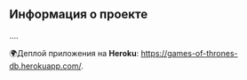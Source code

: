 ## Информация о проекте

....

🌍Деплой приложения на **Heroku**: <https://games-of-thrones-db.herokuapp.com/>.
